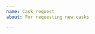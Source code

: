 ```yaml
---
name: Cask request
about: For requesting new casks

---
```


<!-- At the moment we don’t take cask requests. If you want a cask added, try to submit a [pull request](https://github.com/caskroom/homebrew-cask/blob/master/CONTRIBUTING.md#adding-a-cask). -->
